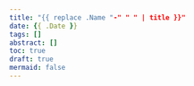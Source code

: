```yaml
---
title: "{{ replace .Name "-" " " | title }}"
date: {{ .Date }}
tags: []
abstract: []
toc: true
draft: true
mermaid: false
---
```

